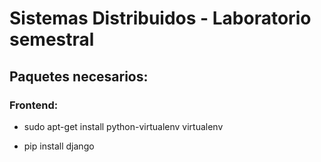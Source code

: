 # Sistemas Distribuidos - Laboratorio semestral


## Paquetes necesarios:

### Frontend:

- sudo apt-get install python-virtualenv virtualenv

- pip install django

